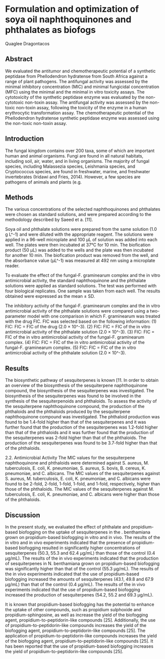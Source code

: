 # Formulation and optimization of soya oil naphthoquinones and phthalates as biofogs
Quaglee Dragontacos


## Abstract
We evaluated the antitumor and chemotherapeutic potential of a synthetic peptidase from Phellodendron hydratense from South Africa against a range of plant pathogens. The antifungal activity was assessed by the minimal inhibitory concentration (MIC) and minimal fungicidal concentration (MFC) using the minimal and the minimal in vitro toxicity assays. The cytotoxicity of the synthetic peptidase enzyme was evaluated by the non-cytotoxic non-toxin assay. The antifungal activity was assessed by the non-toxic non-toxin assay, following the toxicity of the enzyme in a human erythrocytic transformation assay. The chemotherapeutic potential of the Phellodendron hydratense synthetic peptidase enzyme was assessed using the non-toxic non-toxin assay.


## Introduction
The fungal kingdom contains over 200 taxa, some of which are important human and animal organisms. Fungi are found in all natural habitats, including soil, air, water, and in living organisms. The majority of fungal species, including Malassezia species, Leishmania species, and Cryptococcus species, are found in freshwater, marine, and freshwater invertebrates (Iridawi and Fries, 2014). However, a few species are pathogens of animals and plants (e.g.


## Methods
The various concentrations of the selected naphthoquinones and phthalates were chosen as standard solutions, and were prepared according to the methodology described by Saeed et a. [11].

Soya oil and phthalate solutions were prepared from the same solution (1.0 g L^-1) and were diluted with the appropriate reagent. The solutions were applied in a 96-well microplate and 100 µL of solution was added into each well. The plates were then incubated at 37°C for 10 min. The biofication product (50 µL) was added to the wells and the plate was then incubated for another 10 min. The biofication product was removed from the well, and the absorbance value (µL^-1) was measured at 492 nm using a microplate reader.

To evaluate the effect of the fungal-F. graminearum complex and the in vitro antimicrobial activity, the standard naphthoquinone and the phthalate solutions were applied as standard solutions. The test was performed with four biological replicates. One sample was taken from each well. The results obtained were expressed as the mean ± SD.

The inhibitory activity of the fungal-F. graminearum complex and the in vitro antimicrobial activity of the phthalate solutions were compared using a two-parameter model with one comparison in which F. graminearum was treated with the drug FIC. FIC was selected based on the following information: (1) FIC: FIC = FIC of the drug (2.0 × 10^-3). (2) FIC: FIC = FIC of the in vitro antimicrobial activity of the phthalate solution (2.0 × 10^-3). (3) FIC: FIC = FIC of the in vitro antimicrobial activity of the fungal-F. graminearum complex. (4) FIC: FIC = FIC of the in vitro antimicrobial activity of the fungal-F. graminearum complex. (5) FIC: FIC = FIC of the in vitro antimicrobial activity of the phthalate solution (2.0 × 10^-3).


## Results
The biosynthetic pathway of sesquiterpenes is known [11. In order to obtain an overview of the biosynthesis of the sesquiterpene naphthoquinone compound, the biosynthesis of the sesquiterpenes was investigated. The biosynthesis of the sesquiterpenes was found to be involved in the synthesis of the sesquiterpenoids and phthaloids. To assess the activity of the sesquiterpene naphthoquinone compound, the production of the phthaloids and the phthaloids produced by the sesquiterpene naphthoquinone compound was investigated. The phthaloid production was found to be 1.4-fold higher than that of the sesquiterpenes and it was further found that the production of the sesquiterpenes was 1.2-fold higher than that of the phthaloids and it was further found that the production of the sesquiterpenes was 2-fold higher than that of the phthaloids. The production of the sesquiterpenes was found to be 3.7-fold higher than that of the phthaloids.

2.2. Antimicrobial Activity
The MIC values for the sesquiterpene naphthoquinone and phthaloids were determined against S. aureus, M. tuberculosis, E. coli, K. pneumoniae, S. aureus, S. bovis, B. cereus, K. pneumoniae, and C. albicans. The MIC values of the sesquiterpenes against S. aureus, M. tuberculosis, E. coli, K. pneumoniae, and C. albicans were found to be 2-fold, 2-fold, 1-fold, 1-fold, and 1-fold, respectively, higher than those of the phthaloids. The MIC values of the sesquiterpenes against M. tuberculosis, E. coli, K. pneumoniae, and C. albicans were higher than those of the phthaloids.


## Discussion
In the present study, we evaluated the effect of phthalate and propidium-based biofogging on the uptake of sesquiterpenes in the . benthamiana grown on propidium-based biofogging in vitro and in vivo. The results of the in vitro and in vivo experiments indicated that the presence of propidium-based biofogging resulted in significantly higher concentrations of sesquiterpenes (50.3, 55.3 and 62.4 µg/mL) than those of the control (0.4 µg/mL). The results of the in vivo experiments indicated that the production of sesquiterpenes in N. benthamiana grown on propidium-based biofogging was significantly higher than that of the control (55.3 µg/mL). The results of the in vivo experiments indicated that the use of propidium-based biofogging increased the amounts of sesquiterpenes (43.1, 49.8 and 67.9 µg/mL) than that of the control (0.4 µg/mL). The results of the in vivo experiments indicated that the use of propidium-based biofogging increased the production of sesquiterpenes (54.2, 55.2 and 69.3 µg/mL).

It is known that propidium-based biofogging has the potential to enhance the uptake of other compounds, such as propidium sulphoxide and propidium-sphingosine, as well as increase the yield of the biofogging agent, propidium-to-peptidorin-like compounds [25]. Additionally, the use of propidium-to-peptidorin-like compounds increases the yield of the biofogging agent, propidium-to-peptidorin-like compounds [25]. The application of propidium-to-peptidorin-like compounds increases the yield of the biofogging agent, propidium-to-peptidorin-like compounds [25]. It has been reported that the use of propidium-based biofogging increases the yield of propidium-to-peptidorin-like compounds [25].
